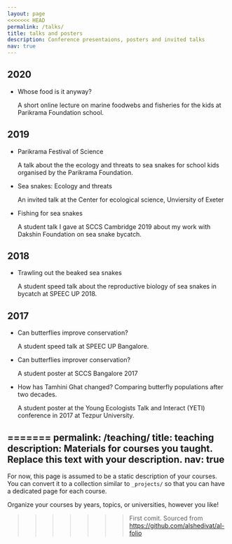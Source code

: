```yaml
---
layout: page
<<<<<<< HEAD
permalink: /talks/
title: talks and posters
description: Conference presentaions, posters and invited talks
nav: true
---
```



## 2020

- Whose food is it anyway?
    
    A short online lecture on marine foodwebs and fisheries for the kids at Parikrama Foundation school.

## 2019

- Parikrama Festival of Science

    A talk about the the ecology and threats to sea snakes for school kids organised by the Parikrama Foundation.

- Sea snakes: Ecology and threats

    An invited talk at the Center for ecological science, Unviersity of Exeter

- Fishing for sea snakes

    A student talk I gave at SCCS Cambridge 2019 about my work with Dakshin Foundation on sea snake bycatch.

## 2018

- Trawling out the beaked sea snakes

    A student speed talk about the reproductive biology of sea snakes in bycatch at SPEEC UP 2018.

## 2017

- Can butterflies improve conservation?

    A student speed talk at SPEEC UP Bangalore.

- Can butterflies improver conservation?

    A student poster at SCCS Bangalore 2017

- How has Tamhini Ghat changed? Comparing butterfly populations after two decades.

    A student poster at the Young Ecologists Talk and Interact (YETI) conference in 2017 at Tezpur University.


=======
permalink: /teaching/
title: teaching
description: Materials for courses you taught. Replace this text with your description.
nav: true
---

For now, this page is assumed to be a static description of your courses. You can convert it to a collection similar to `_projects/` so that you can have a dedicated page for each course.

Organize your courses by years, topics, or universities, however you like!
>>>>>>> First comit. Sourced from https://github.com/alshedivat/al-folio
